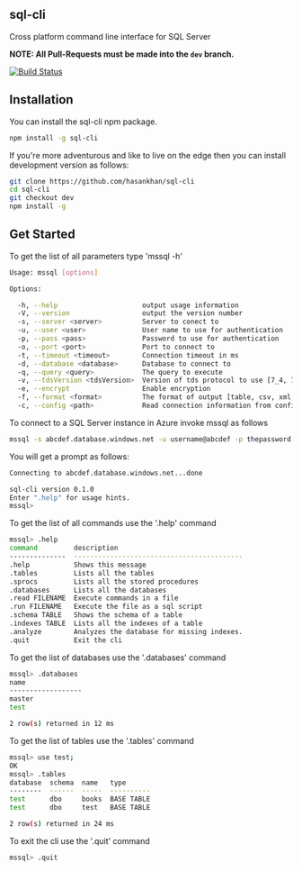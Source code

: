 ## sql-cli

Cross platform command line interface for SQL Server

**NOTE: All Pull-Requests must be made into the `dev` branch.**

[![Build Status](https://travis-ci.org/hasankhan/sql-cli.svg)](https://travis-ci.org/hasankhan/sql-cli)

## Installation

You can install the sql-cli npm package.
```bash
npm install -g sql-cli
```

If you're more adventurous and like to live on the edge then you can install development version as follows:
```bash
git clone https://github.com/hasankhan/sql-cli
cd sql-cli
git checkout dev
npm install -g
```

## Get Started

To get the list of all parameters type 'mssql -h'
```bash
Usage: mssql [options]

Options:

  -h, --help                     output usage information
  -V, --version                  output the version number
  -s, --server <server>          Server to conect to
  -u, --user <user>              User name to use for authentication
  -p, --pass <pass>              Password to use for authentication
  -o, --port <port>              Port to connect to
  -t, --timeout <timeout>        Connection timeout in ms
  -d, --database <database>      Database to connect to
  -q, --query <query>            The query to execute
  -v, --tdsVersion <tdsVersion>  Version of tds protocol to use [7_4, 7_2, 7_3_A, 7_3_B, 7_4]
  -e, --encrypt                  Enable encryption
  -f, --format <format>          The format of output [table, csv, xml, json]
  -c, --config <path>            Read connection information from config file
```
To connect to a SQL Server instance in Azure invoke mssql as follows
```bash
mssql -s abcdef.database.windows.net -u username@abcdef -p thepassword -d mydatabase -e
```

You will get a prompt as follows:
```bash
Connecting to abcdef.database.windows.net...done

sql-cli version 0.1.0
Enter ".help" for usage hints.
mssql>
```
To get the list of all commands use the '.help' command
```bash
mssql> .help
command         description
--------------  ------------------------------------------
.help           Shows this message
.tables         Lists all the tables
.sprocs         Lists all the stored procedures
.databases      Lists all the databases
.read FILENAME  Execute commands in a file
.run FILENAME   Execute the file as a sql script
.schema TABLE   Shows the schema of a table
.indexes TABLE  Lists all the indexes of a table
.analyze        Analyzes the database for missing indexes.
.quit           Exit the cli
```

To get the list of databases use the '.databases' command
```bash
mssql> .databases
name
------------------
master
test

2 row(s) returned in 12 ms
```

To get the list of tables use the '.tables' command
```bash
mssql> use test;
OK
mssql> .tables
database  schema  name   type
--------  ------  -----  ----------
test      dbo     books  BASE TABLE
test      dbo     test   BASE TABLE

2 row(s) returned in 24 ms
```

To exit the cli use the '.quit' command
```bash
mssql> .quit
```
